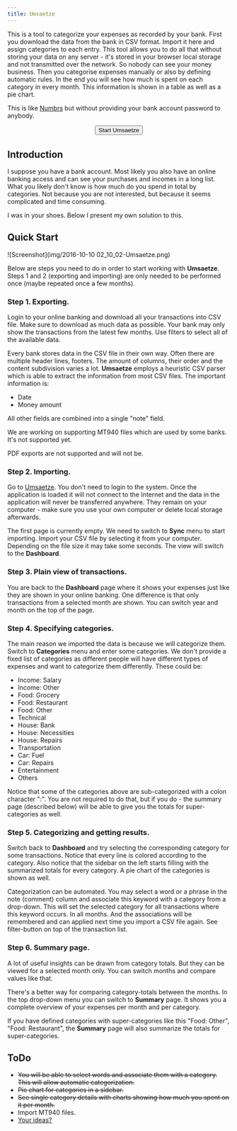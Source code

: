 ```yaml
---
title: Umsaetze
---
```

This is a tool to categorize your expenses as recorded by your bank. First you download the data from the bank in CSV format. Import it here and assign categories to each entry. This tool allows you to do all that without storing your data on any server - it's stored in your browser local storage and not transmitted over the network. So nobody can see your money business. Then you categorise expenses manually or also by defining automatic rules. In the end you will see how much is spent on each category in every month. This information is shown in a table as well as a pie chart. 

This is like [Numbrs](https://www.centralway.com/en/) but without providing your bank account password to anybody.

<div style="
text-align: center;
width: auto; 
margin: auto;
font-size: xx-large;
">
	<form action="../web/">
		<input type="submit" value="Start Umsaetze" />
	</form>
</div>

## Introduction

I suppose you have a bank account. Most likely you also have an online banking access and can see your purchases and incomes in a long list. What you likely don't know is how much do you spend in total by categories. Not because you are not interested, but because it seems complicated and time consuming.

I was in your shoes. Below I present my own solution to this.
 
## Quick Start 

![Screenshot](img/2016-10-10 02_10_02-Umsaetze.png)

Below are steps you need to do in order to start working with **Umsaetze**. Steps 1 and 2 (exporting and importing) are only needed to be performed once (maybe repeated once a few months).

### Step 1. Exporting.

Login to your online banking and download all your transactions into CSV file. Make sure to download as much data as possible. Your bank may only show the transactions from the latest few months. Use filters to select all of the available data.

Every bank stores data in the CSV file in their own way. Often there are multiple header lines, footers. The amount of columns, their order and the content subdivision varies a lot. **Umsaetze** employs a heuristic CSV parser which is able to extract the information from most CSV files. The important information is:
  * Date
  * Money amount
  
All other fields are combined into a single "note" field.

We are working on supporting MT940 files which are used by some banks. It's not supported yet.

PDF exports are not supported and will not be.
 
### Step 2. Importing.

Go to <a href="../web/">Umsaetze</a>. You don't need to login to the system. Once the application is loaded it will not connect to the Internet and the data in the application will never be transferred anywhere. They remain on your computer - make sure you use your own computer or delete local storage afterwards.

The first page is currently empty. We need to switch to **Sync** menu to start importing. Import your CSV file by selecting it from your computer. Depending on the file size it may take some seconds. The view will switch to the **Dashboard**.
 
### Step 3. Plain view of transactions.

You are back to the **Dashboard** page where it shows your expenses just like they are shown in your online banking. One difference is that only transactions from a selected month are shown. You can switch year and month on the top of the page.

### Step 4. Specifying categories.

The main reason we imported the data is because we will categorize them. Switch to **Categories** menu and enter some categories. We don't provide a fixed list of categories as different people will have different types of expenses and want to categorize them differently. These could be:

* Income: Salary
* Income: Other
* Food: Grocery
* Food: Restaurant
* Food: Other
* Technical
* House: Bank
* House: Necessities
* House: Repairs
* Transportation
* Car: Fuel
* Car: Repairs
* Entertainment
* Others

Notice that some of the categories above are sub-categorized with a colon character ":". You are not required to do that, but if you do - the summary page (described below) will be able to give you the totals for super-categories as well.

### Step 5. Categorizing and getting results.

Switch back to **Dashboard** and try selecting the corresponding category for some transactions. Notice that every line is colored according to the category. Also notice that the sidebar on the left starts filling with the summarized totals for every category. A pie chart of the categories is shown as well.

Categorization can be automated. You may select a word or a phrase in the note (comment) column and associate this keyword with a category from a drop-down. This will set the selected category for all transactions where this keyword occurs. In all months. And the associations will be remembered and can applied next time you import a CSV file again. See filter-button on top of the transaction list.

### Step 6. Summary page.

A lot of useful insights can be drawn from category totals. But they can be viewed for a selected month only. You can switch months and compare values like that.

There's a better way for comparing category-totals between the months. In the top drop-down menu you can switch to **Summary** page. It shows you a complete overview of your expenses per month and per category.

If you have defined categories with super-categories like this "Food: Other", "Food: Restaurant", the **Summary** page will also summarize the totals for super-categories.

## ToDo

* <del>You will be able to select words and associate them with a category. This will allow automatic categorization.</del>
* <del>Pie chart for categories in a sidebar.</del>
* <del>See single category details with charts showing how much you spent on it per month.</del>
* Import MT940 files.
* [Your ideas?](https://github.com/spidgorny/umsaetze/issues/new)
